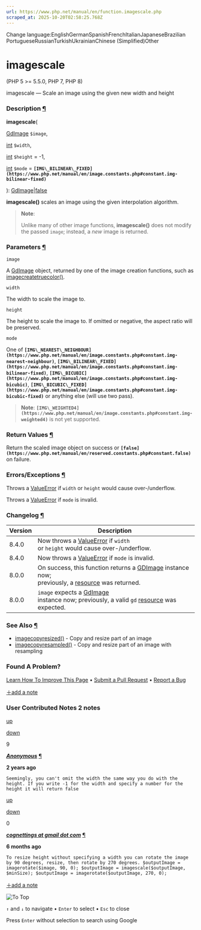 ```yaml
---
url: https://www.php.net/manual/en/function.imagescale.php
scraped_at: 2025-10-20T02:58:25.768Z
---
```


Change language:EnglishGermanSpanishFrenchItalianJapaneseBrazilian PortugueseRussianTurkishUkrainianChinese (Simplified)Other

# imagescale

(PHP 5 >= 5.5.0, PHP 7, PHP 8)

imagescale — Scale an image using the given new width and height

### Description [¶](https://www.php.net/manual/en/function.imagescale.php\#refsect1-function.imagescale-description)

**imagescale**(

[GdImage](https://www.php.net/manual/en/class.gdimage.php) `$image`,

[int](https://www.php.net/manual/en/language.types.integer.php) `$width`,

[int](https://www.php.net/manual/en/language.types.integer.php) `$height` = -1,

[int](https://www.php.net/manual/en/language.types.integer.php) `$mode` = **`[IMG\_BILINEAR\_FIXED](https://www.php.net/manual/en/image.constants.php#constant.img-bilinear-fixed)`**

): [GdImage](https://www.php.net/manual/en/class.gdimage.php)\|[false](https://www.php.net/manual/en/language.types.singleton.php)

**imagescale()** scales an image using the given
interpolation algorithm.


> **Note**:
>
>
> Unlike many of other image functions, **imagescale()** does
> not modify the passed `image`; instead, a
> _new_ image is returned.

### Parameters [¶](https://www.php.net/manual/en/function.imagescale.php\#refsect1-function.imagescale-parameters)

`image`

A [GdImage](https://www.php.net/manual/en/class.gdimage.php) object, returned by one of the image creation functions,
such as [imagecreatetruecolor()](https://www.php.net/manual/en/function.imagecreatetruecolor.php).

`width`

The width to scale the image to.


`height`

The height to scale the image to. If omitted or negative, the aspect
ratio will be preserved.


`mode`

One of **`[IMG\_NEAREST\_NEIGHBOUR](https://www.php.net/manual/en/image.constants.php#constant.img-nearest-neighbour)`**,
**`[IMG\_BILINEAR\_FIXED](https://www.php.net/manual/en/image.constants.php#constant.img-bilinear-fixed)`**,
**`[IMG\_BICUBIC](https://www.php.net/manual/en/image.constants.php#constant.img-bicubic)`**,
**`[IMG\_BICUBIC\_FIXED](https://www.php.net/manual/en/image.constants.php#constant.img-bicubic-fixed)`** or anything else (will use two
pass).


> **Note**:
> **`[IMG\_WEIGHTED4](https://www.php.net/manual/en/image.constants.php#constant.img-weighted4)`** is not yet supported.

### Return Values [¶](https://www.php.net/manual/en/function.imagescale.php\#refsect1-function.imagescale-returnvalues)

Return the scaled image object on success or **`[false](https://www.php.net/manual/en/reserved.constants.php#constant.false)`** on failure.


### Errors/Exceptions [¶](https://www.php.net/manual/en/function.imagescale.php\#refsect1-function.imagescale-errors)

Throws a [ValueError](https://www.php.net/manual/en/class.valueerror.php) if `width`
or `height` would cause over-/underflow.


Throws a [ValueError](https://www.php.net/manual/en/class.valueerror.php) if `mode` is invalid.


### Changelog [¶](https://www.php.net/manual/en/function.imagescale.php\#refsect1-function.imagescale-changelog)

| Version | Description |
| --- | --- |
| 8.4.0 | Now throws a [ValueError](https://www.php.net/manual/en/class.valueerror.php) if `width`<br> or `height` would cause over-/underflow. |
| 8.4.0 | Now throws a [ValueError](https://www.php.net/manual/en/class.valueerror.php) if `mode` is invalid. |
| 8.0.0 | On success, this function returns a [GDImage](https://www.php.net/manual/en/class.gdimage.php) instance now;<br> previously, a [resource](https://www.php.net/manual/en/language.types.resource.php) was returned. |
| 8.0.0 | `image` expects a [GdImage](https://www.php.net/manual/en/class.gdimage.php)<br> instance now; previously, a valid `gd` [resource](https://www.php.net/manual/en/language.types.resource.php) was expected. |

### See Also [¶](https://www.php.net/manual/en/function.imagescale.php\#refsect1-function.imagescale-seealso)

- [imagecopyresized()](https://www.php.net/manual/en/function.imagecopyresized.php) \- Copy and resize part of an image
- [imagecopyresampled()](https://www.php.net/manual/en/function.imagecopyresampled.php) \- Copy and resize part of an image with resampling

### Found A Problem?

[Learn How To Improve This Page](https://github.com/php/doc-base/blob/master/README.md "This will take you to our contribution guidelines on GitHub")
•
[Submit a Pull Request](https://github.com/php/doc-en/blob/master/reference/image/functions/imagescale.xml)
•
[Report a Bug](https://github.com/php/doc-en/issues/new?body=From%20manual%20page:%20https:%2F%2Fphp.net%2Ffunction.imagescale%0A%0A---)

[＋add a note](https://www.php.net/manual/add-note.php?sect=function.imagescale&repo=en&redirect=https://www.php.net/manual/en/function.imagescale.php)

### User Contributed Notes 2 notes

[up](https://www.php.net/manual/vote-note.php?id=128346&page=function.imagescale&vote=up "Vote up!")

[down](https://www.php.net/manual/vote-note.php?id=128346&page=function.imagescale&vote=down "Vote down!")

9


[**_Anonymous_**](https://www.php.net/manual/en/function.imagescale.php#128346) [¶](https://www.php.net/manual/en/function.imagescale.php#128346)

**2 years ago**

`Seemingly, you can't omit the width the same way you do with the height. If you write -1 for the width and specify a number for the height it will return false`

[up](https://www.php.net/manual/vote-note.php?id=130219&page=function.imagescale&vote=up "Vote up!")

[down](https://www.php.net/manual/vote-note.php?id=130219&page=function.imagescale&vote=down "Vote down!")

0


[**_cognettings at gmail dot com_**](https://www.php.net/manual/en/function.imagescale.php#130219) [¶](https://www.php.net/manual/en/function.imagescale.php#130219)

**6 months ago**

`To resize height without specifying a width you can rotate the image by 90 degrees, resize, then rotate by 270 degrees.
        $outputImage = imagerotate($image, 90, 0);
        $outputImage = imagescale($outputImage, $minSize);
        $outputImage = imagerotate($outputImage, 270, 0);`

[＋add a note](https://www.php.net/manual/add-note.php?sect=function.imagescale&repo=en&redirect=https://www.php.net/manual/en/function.imagescale.php)

![To Top](https://www.php.net/images/to-top@2x.png)

`↑` and `↓` to navigate •
`Enter` to select •
`Esc` to close


Press `Enter` without
selection to search using Google